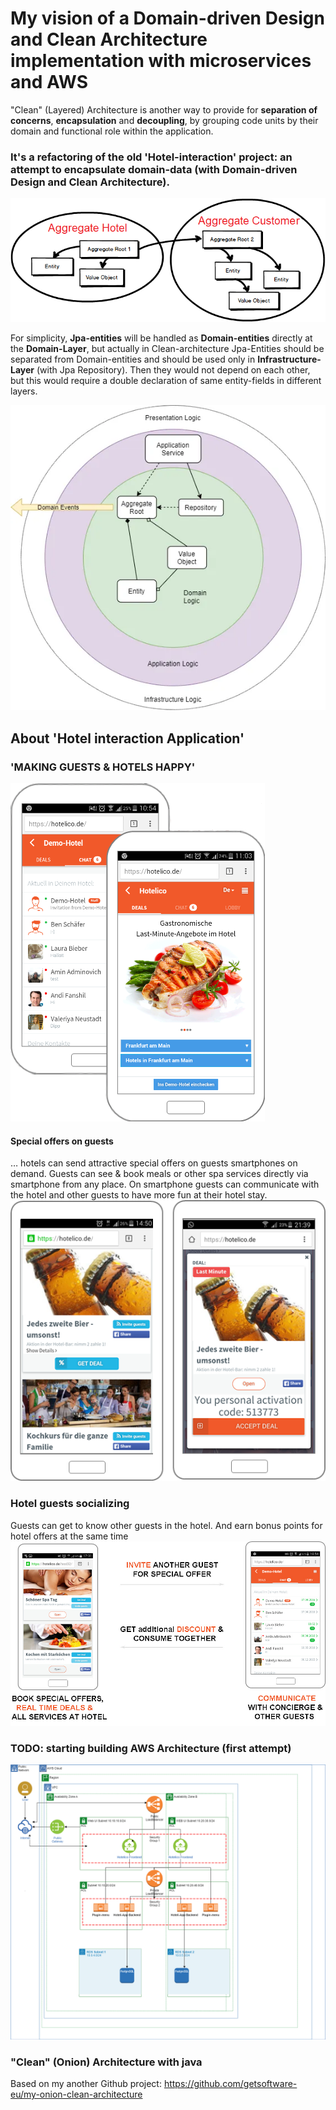 # My vision of a Domain-driven Design and Clean Architecture implementation with microservices and AWS

"Clean" (Layered) Architecture is another way to provide for <b>separation of concerns</b>, <b>encapsulation</b> and <b>decoupling</b>, by grouping code units by their domain and functional role within the application.

### It's a refactoring of the old 'Hotel-interaction' project: an attempt to encapsulate domain-data (with Domain-driven Design and Clean Architecture).

![Agregates is only one entry to domain entities](/docs/img/diagramm1.png)

For simplicity, <b>Jpa-entities</b> will be handled as <b>Domain-entities</b> directly at the <b>Domain-Layer</b>, but actually in Clean-architecture Jpa-Entities should be separated from Domain-entities and should be used only in <b>Infrastructure-Layer</b> (with Jpa Repository).
Then they would not depend on each other, but this would require a double declaration of same entity-fields in different layers.

![Aggregate root](/docs/img/ddd.webp)

## About 'Hotel interaction Application'
### 'MAKING GUESTS & HOTELS HAPPY'

![Application intro](/docs/img/app3.png)


#### Special offers on guests
… hotels can send attractive special offers on guests smartphones on demand. Guests can see & book meals or other spa services directly via smartphone from any place. On smartphone guests can communicate with the hotel and other guests to have more fun at their hotel stay.
![Special offers on guests](/docs/img/appDealAccept.png)

### Hotel guests socializing
Guests can get to know other guests in the hotel. And earn bonus points for hotel offers at the same time
![Special offers on guests](/docs/img/appInfo.jpg)

### TODO: starting building AWS Architecture (first attempt) 
![AWS](/docs/img/aws.drawio.png)

### "Clean" (Onion) Architecture with java
Based on my another Github project:
https://github.com/getsoftware-eu/my-onion-clean-architecture